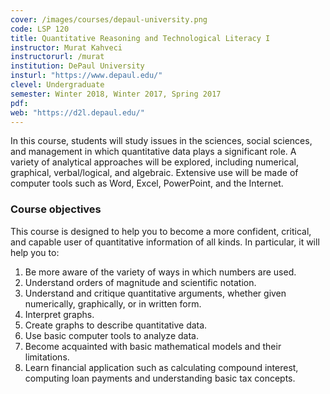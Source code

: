 ```yaml
---
cover: /images/courses/depaul-university.png
code: LSP 120
title: Quantitative Reasoning and Technological Literacy I
instructor: Murat Kahveci
instructorurl: /murat
institution: DePaul University
insturl: "https://www.depaul.edu/"
clevel: Undergraduate
semester: Winter 2018, Winter 2017, Spring 2017
pdf:
web: "https://d2l.depaul.edu/"
---
```

In this course, students will study issues in the sciences, social sciences, and management in which quantitative data plays a significant role.  A variety of analytical approaches will be explored, including numerical, graphical, verbal/logical, and algebraic. Extensive use will be made of computer tools such as Word, Excel, PowerPoint, and the Internet.

### Course objectives

This course is designed to help you to become a more confident, critical, and capable user of quantitative information of all kinds. In particular, it will help you to:

1. Be more aware of the variety of ways in which numbers are used.
2. Understand orders of magnitude and scientific notation.
3. Understand and critique quantitative arguments, whether given numerically, graphically, or in written form.
4. Interpret graphs.
5. Create graphs to describe quantitative data.
6. Use basic computer tools to analyze data.
7. Become acquainted with basic mathematical models and their limitations.
8. Learn financial application such as calculating compound interest, computing loan payments and understanding basic tax concepts.
